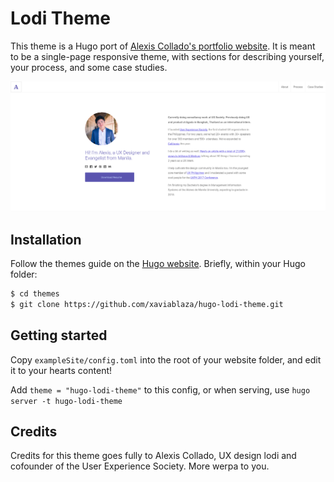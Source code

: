 # Lodi Theme

This theme is a Hugo port of [Alexis Collado's portfolio website](www.alexiscollado.com). It is meant to be a single-page responsive theme, with sections for describing yourself, your 
process, and some case studies.

![](images/screenshot.png)

## Installation

Follow the themes guide on the [Hugo website](https://gohugo.io/themes/installing-and-using-themes/). Briefly, within your Hugo folder:

```sh
$ cd themes
$ git clone https://github.com/xaviablaza/hugo-lodi-theme.git
```

## Getting started

Copy `exampleSite/config.toml` into the root of your website folder, and edit it to your hearts content!

Add `theme = "hugo-lodi-theme"` to this config, or when serving, use `hugo server -t hugo-lodi-theme`

## Credits

Credits for this theme goes fully to Alexis Collado, UX design lodi and cofounder of the User Experience Society. More werpa to you.
